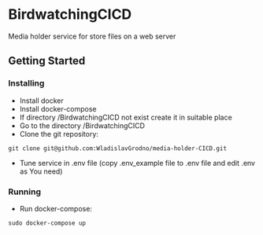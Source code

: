 # BirdwatchingCICD

Media holder service for store files on a web server

## Getting Started

### Installing

* Install docker
* Install docker-compose
* If directory /BirdwatchingCICD not exist create it in suitable place
* Go to the directory /BirdwatchingCICD
* Clone the git repository:
```
git clone git@github.com:WladislavGrodno/media-holder-CICD.git
```
* Tune service in .env file (copy .env_example file to .env file and edit .env as You need)

### Running

* Run docker-compose:
```
sudo docker-compose up
```
